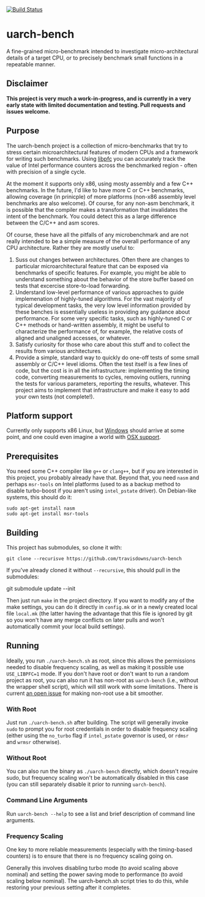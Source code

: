 [![Build Status](https://travis-ci.org/travisdowns/uarch-bench.svg?branch=master)](https://travis-ci.org/travisdowns/uarch-bench)

# uarch-bench

A fine-grained micro-benchmark intended to investigate micro-architectural details of a target CPU, or to precisely benchmark small functions in a repeatable manner.

## Disclaimer

**This project is very much a work-in-progress, and is currently in a very early state with limited documentation and testing. Pull requests and issues welcome.**

## Purpose

The uarch-bench project is a collection of micro-benchmarks that try to stress certain microarchitectural features of modern CPUs and a framework for writing such benchmarks. Using [libpfc](https://github.com/obilaniu/libpfc) you can accurately track the value of Intel performance counters across the benchmarked region - often with precision of a single cycle.

At the moment it supports only x86, using mosty assembly and a few C++ benchmarks. In the future, I'd like to have more C or C++ benchmarks, allowing coverage (in prinicple) of more platforms (non-x86 assembly level benchmarks are also welcome). Of course, for any non-asm benchmark, it is possible that the compiler makes a transformation that invalidates the intent of the benchmark. You could detect this as a large difference between the C/C++ and asm scores.

Of course, these have all the pitfalls of any microbenchmark and are not really intended to be a simple measure of the overall 
performance of any CPU architecture. Rather they are mostly useful to:

1. Suss out changes between architectures. Often there are changes to particular microarchitectural feature that can be exposed 
via benchmarks of specific features. For example, you might be able to understand something about the behavior of the store buffer based on tests that excercise store-to-load forwarding. 
2. Understand low-level performance of various approaches to guide implemenation of highly-tuned algorithms. For the vast
majority of typical development tasks, the very low level information provided by these benches is essentially useless in
providing any guidance about performance. For some very specific tasks, such as highly-tuned C or C++ methods or hand-written
assembly, it might be useful to characterize the performance of, for example, the relative costs of aligned and unaligned accesses, or whatever.
3. Satisfy curiosity for those who care about this stuff and to collect the results from various architectures.
4. Provide a simple, standard way to quickly do one-off tests of some small assembly or C/C++ level idioms. Often the 
test itself is a few lines of code, but the cost is in all the infrastructure: implementing the timing code, converting measurements to cycles, removing outliers, running the tests for various parameters, reporting the results, whatever. This 
project aims to implement that infrastructure and make it easy to add your own tests (not complete!).


## Platform support

Currently only supports x86 Linux, but [Windows](https://github.com/travisdowns/uarch-bench/issues/1) should arrive at some point,
and one could even imagine a world with [OSX support](https://github.com/travisdowns/uarch-bench/issues/2).

## Prerequisites

You need some C++ compiler like `g++` or `clang++`, but if you are interested in this project, you probably already have that. Beyond that, you need `nasm` and perhaps `msr-tools` on Intel platforms (used to as a backup method to disable turbo-boost if you aren't using `intel_pstate` driver). On Debian-like systems, this should do it: 

    sudo apt-get install nasm
    sudo apt-get install msr-tools

## Building

This project has submodules, so clone it with:

    git clone --recurisve https://github.com/travisdowns/uarch-bench
    
If you've already cloned it without `--recursive`, this should pull in the submodules:

   git submodule update --init


Then just run `make` in the project directory. If you want to modify any of the make settings, you can do it directly in `config.mk` or in a newly created local file `local.mk` (the latter having the advantage that this file is ignored by git so you won't have any merge conflicts on later pulls and won't automatically commit your local build settings).

## Running

Ideally, you run `./uarch-bench.sh` as root, since this allows the permissions needed to disable frequency scaling, as well as making it possible use `USE_LIBPFC=1` mode. If you don't have root or don't want to run a random project as root, you can also run it has non-root as `uarch-bench` (i.e., without the wrapper shell script), which will still work with some limitations. There is current [an open issue](https://github.com/travisdowns/uarch-bench/issues/31) for making non-root use a bit smoother.

### With Root

Just run `./uarch-bench.sh` after building. The script will generally invoke `sudo` to prompt you for root credentials in order to disable frequency scaling (either using the `no_turbo` flag if `intel_pstate` governor is used, or `rdmsr` and `wrmsr` otherwise).

### Without Root

You can also run the binary as `./uarch-bench` directly, which doesn't require sudo, but frequency scaling won't be automatically disabled in this case (you can still separately disable it prior to running `uarch-bench`).

### Command Line Arguments

Run `uarch-bench --help` to see a list and brief description of command line arguments.

### Frequency Scaling

One key to more reliable measurements (especially with the timing-based counters) is to ensure that there is no frequency scaling going on.

Generally this involves disabling turbo mode (to avoid scaling above nominal) and setting the power saving mode to performance (to avoid
scaling below nominal). The uarch-bench.sh script tries to do this, while restoring your previous setting after it completes.

